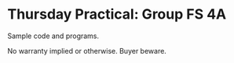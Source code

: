 # Thursday Practical: Group FS 4A

Sample code and programs.

No warranty implied or otherwise. Buyer beware.
